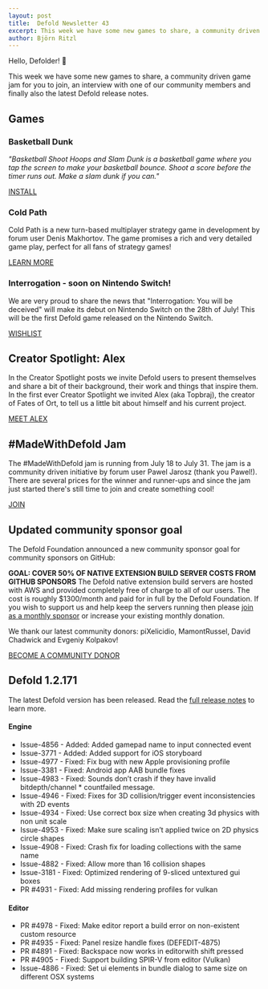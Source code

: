 ```yaml
---
layout: post
title:  Defold Newsletter 43
excerpt: This week we have some new games to share, a community driven game jam for you to join, an interview with one of our community members and finally also the latest Defold release notes.
author: Björn Ritzl
---
```


Hello, Defolder! 👋

This week we have some new games to share, a community driven game jam for you to join, an interview with one of our community members and finally also the latest Defold release notes.

## Games
### Basketball Dunk
 _"Basketball Shoot Hoops and Slam Dunk is a basketball game where you tap the screen to make your basketball bounce. Shoot a score before the timer runs out. Make a slam dunk if you can."_

[INSTALL](https://play.google.com/store/apps/details?id=com.madelephantstudios.flappybasketball)

### Cold Path
Cold Path is a new turn-based multiplayer strategy game in development by forum user Denis Makhortov. The game promises a rich and very detailed game play, perfect for all fans of strategy games!

[LEARN MORE](https://forum.defold.com/t/cold-path-turn-based-multiplayer-strategy/65722)

### Interrogation - soon on Nintendo Switch!
We are very proud to share the news that "Interrogation: You will be deceived" will make its debut on Nintendo Switch on the 28th of July! This will be the first Defold game released on the Nintendo Switch.

[WISHLIST](https://www.nintendo.co.uk/Games/Nintendo-Switch-download-software/Interrogation-You-will-be-deceived-1810591.html)


## Creator Spotlight: Alex
In the Creator Spotlight posts we invite Defold users to present themselves and share a bit of their background, their work and things that inspire them. In the first ever Creator Spotlight we invited Alex (aka Topbraj), the creator of Fates of Ort, to tell us a little bit about himself and his current project.

[MEET ALEX](https://defold.com/2020/07/20/Creator-spotlight-Alex/)


## #MadeWithDefold Jam

The #MadeWithDefold jam is running from July 18 to July 31. The jam is a community driven initiative by forum user Pawel Jarosz (thank you Pawel!). There are several prices for the winner and runner-ups and since the jam just started there's still time to join and create something cool!

[JOIN](https://itch.io/jam/madewithdefold-jam)


## Updated community sponsor goal
The Defold Foundation announced a new community sponsor goal for community sponsors on GitHub:

**GOAL: COVER 50% OF NATIVE EXTENSION BUILD SERVER COSTS FROM GITHUB SPONSORS**
The Defold native extension build servers are hosted with AWS and provided completely free of charge to all of our users. The cost is roughly $1300/month and paid for in full by the Defold Foundation. If you wish to support us and help keep the servers running then please [join as a monthly sponsor](https://github.com/sponsors/defold) or increase your existing monthly donation.

We thank our latest community donors: piXelicidio, MamontRussel, David Chadwick and Evgeniy Kolpakov!

[BECOME A COMMUNITY DONOR](https://defold.com/community-donations/)


## Defold 1.2.171

The latest Defold version has been released. Read the [full release notes](https://forum.defold.com/t/defold-1-2-171-has-been-released/65837) to learn more.

#### Engine
* Issue-4856 - Added: Added gamepad name to input connected event
* Issue-3771 - Added: Added support for iOS storyboard
* Issue-4977 - Fixed: Fix bug with new Apple provisioning profile
* Issue-3381 - Fixed: Android app AAB bundle fixes
* Issue-4983 - Fixed: Sounds don’t crash if they have invalid bitdepth/channel * countfailed message.
* Issue-4946 - Fixed: Fixes for 3D collision/trigger event inconsistencies with 2D events
* Issue-4934 - Fixed: Use correct box size when creating 3d physics with non unit scale
* Issue-4953 - Fixed: Make sure scaling isn’t applied twice on 2D physics circle shapes
* Issue-4908 - Fixed: Crash fix for loading collections with the same name
* Issue-4882 - Fixed: Allow more than 16 collision shapes
* Issue-3181 - Fixed: Optimized rendering of 9-sliced untextured gui boxes
* PR #4931 - Fixed: Add missing rendering profiles for vulkan

#### Editor
* PR #4978 - Fixed: Make editor report a build error on non-existent custom resource
* PR #4935 - Fixed: Panel resize handle fixes (DEFEDIT-4875)
* PR #4891 - Fixed: Backspace now works in editorwith shift pressed
* PR #4905 - Fixed: Support building SPIR-V from editor (Vulkan)
* Issue-4886 - Fixed: Set ui elements in bundle dialog to same size on different OSX systems
